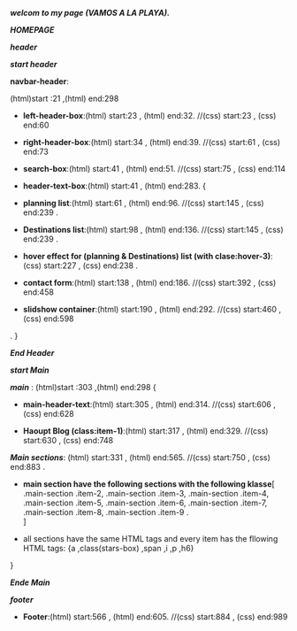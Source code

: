 ***welcom to my page (VAMOS A LA PLAYA).***
            

***HOMEPAGE***

***header***

***start header***

**navbar-header**: 

(html)start :21 ,(html) end:298 

- **left-header-box**:(html) start:23 , (html) end:32. //(css) start:23 , (css) end:60

- **right-header-box**:(html) start:34 , (html) end:39. //(css) start:61 , (css) end:73

- **search-box**:(html) start:41 , (html) end:51. //(css) start:75 , (css) end:114

- **header-text-box**:(html) start:41 , (html) end:283. {

- **planning list**:(html) start:61 , (html) end:96. //(css) start:145 , (css) end:239 .

- **Destinations list**:(html) start:98 , (html) end:136. //(css) start:145 , (css) end:239 .

- **hover effect for (planning & Destinations) list (with clase:hover-3)**:(css) start:227 , (css) end:238 .

- **contact form**:(html) start:138 , (html) end:186. //(css) start:392 , (css) end:458

- **slidshow container**:(html) start:190 , (html) end:292. //(css) start:460 , (css) end:598

.
}


***End Header***

***start Main***


***main*** : (html)start :303 ,(html) end:298 {

+ **main-header-text**:(html) start:305 , (html) end:314. //(css) start:606 , (css) end:628

+ **Haoupt Blog (class:item-1)**:(html) start:317 , (html) end:329. //(css) start:630 , (css) end:748

***Main sections***:
(html) start:331 , (html) end:565. //(css) start:750 , (css) end:883 .

+ **main section have the following sections with the following klasse**[
  .main-section .item-2,
  .main-section .item-3,
  .main-section .item-4,
  .main-section .item-5,
  .main-section .item-6,
  .main-section .item-7,
  .main-section .item-8,
  .main-section .item-9 .  
  ]
  
+  all sections have the same HTML tags and every item has the fllowing HTML tags: {a ,class(stars-box) ,span ,i ,p ,h6}
  
}

***Ende Main***

***footer***

+ **Footer**:(html) start:566 , (html) end:605. //(css) start:884 , (css) end:989
